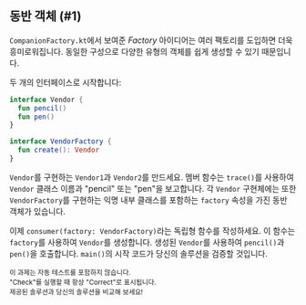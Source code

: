 ## 동반 객체 (#1)

`CompanionFactory.kt`에서 보여준 *Factory* 아이디어는 여러 팩토리를 도입하면 더욱 흥미로워집니다. 동일한 구성으로 다양한 유형의 객체를 쉽게 생성할 수 있기 때문입니다.

두 개의 인터페이스로 시작합니다:

```kotlin
interface Vendor {
  fun pencil()
  fun pen()
}

interface VendorFactory {
  fun create(): Vendor
}
```

`Vendor`를 구현하는 `Vendor1`과 `Vendor2`를 만드세요. 멤버 함수는 `trace()`를 사용하여 `Vendor` 클래스 이름과 "pencil" 또는 "pen"을 보고합니다. 각 `Vendor` 구현체에는 또한 `VendorFactory`를 구현하는 익명 내부 클래스를 포함하는 `factory` 속성을 가진 동반 객체가 있습니다.

이제 `consumer(factory: VendorFactory)`라는 독립형 함수를 작성하세요. 이 함수는 `factory`를 사용하여 `Vendor`를 생성합니다. 생성된 `Vendor`를 사용하여 `pencil()`과 `pen()`을 호출합니다. `main()`의 시작 코드가 당신의 솔루션을 검증할 것입니다.

<sub> 이 과제는 자동 테스트를 포함하지 않습니다.  
"Check"를 실행할 때 항상 "Correct"로 표시됩니다.  
제공된 솔루션과 당신의 솔루션을 비교해 보세요! </sub>